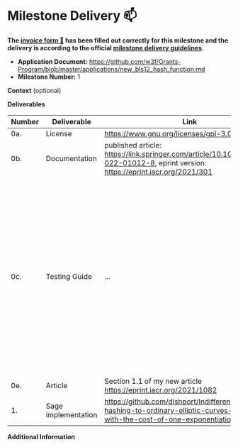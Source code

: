 # Milestone Delivery :mailbox:

**The [invoice form :pencil:](https://docs.google.com/forms/d/e/1FAIpQLSfmNYaoCgrxyhzgoKQ0ynQvnNRoTmgApz9NrMp-hd8mhIiO0A/viewform) has been filled out correctly for this milestone and the delivery is according to the official [milestone delivery guidelines](https://github.com/w3f/Grants-Program/blob/master/docs/milestone-deliverables-guidelines.md).**  

* **Application Document:** https://github.com/w3f/Grants-Program/blob/master/applications/new_bls12_hash_function.md
* **Milestone Number:** 1

**Context** (optional)

**Deliverables**

| Number | Deliverable | Link | Notes |
| ------------- | ------------- | ------------- |------------- |
| 0a. | License | https://www.gnu.org/licenses/gpl-3.0.html | ... |
| 0b. | Documentation | published article: https://link.springer.com/article/10.1007/s10623-022-01012-8, eprint version: https://eprint.iacr.org/2021/301 | ... |
| 0c. | Testing Guide | ... | The main function prints the hash point H(s) = (X:Y:Z) = (x:y:1) on the curve BLS12-381 or BLS12-377, where s is a random string, X, Y, Z are the projective coordinates, and x, y are the affine ones, that is x = X/Z, y = Y/Z. Also, some inline documentation on the implementation is provided. |
| 0e. | Article | Section 1.1 of my new article https://eprint.iacr.org/2021/1082 | ... |
| 1. | Sage implementation | https://github.com/dishport/Indifferentiable-hashing-to-ordinary-elliptic-curves-of-j-0-with-the-cost-of-one-exponentiation | ... | 

**Additional Information**
